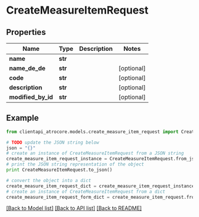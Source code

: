 # CreateMeasureItemRequest


## Properties
Name | Type | Description | Notes
------------ | ------------- | ------------- | -------------
**name** | **str** |  | 
**name_de_de** | **str** |  | [optional] 
**code** | **str** |  | [optional] 
**description** | **str** |  | [optional] 
**modified_by_id** | **str** |  | [optional] 

## Example

```python
from clientapi_atrocore.models.create_measure_item_request import CreateMeasureItemRequest

# TODO update the JSON string below
json = "{}"
# create an instance of CreateMeasureItemRequest from a JSON string
create_measure_item_request_instance = CreateMeasureItemRequest.from_json(json)
# print the JSON string representation of the object
print CreateMeasureItemRequest.to_json()

# convert the object into a dict
create_measure_item_request_dict = create_measure_item_request_instance.to_dict()
# create an instance of CreateMeasureItemRequest from a dict
create_measure_item_request_form_dict = create_measure_item_request.from_dict(create_measure_item_request_dict)
```
[[Back to Model list]](../README.md#documentation-for-models) [[Back to API list]](../README.md#documentation-for-api-endpoints) [[Back to README]](../README.md)


